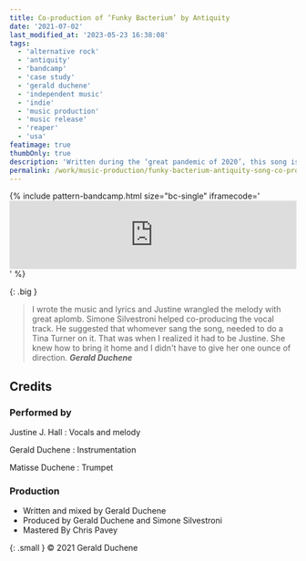 ```yaml
---
title: Co-production of ‘Funky Bacterium’ by Antiquity
date: '2021-07-02'
last_modified_at: '2023-05-23 16:38:08'
tags:
  - 'alternative rock'
  - 'antiquity'
  - 'bandcamp'
  - 'case study'
  - 'gerald duchene'
  - 'independent music'
  - 'indie'
  - 'music production'
  - 'music release'
  - 'reaper'
  - 'usa'
featimage: true
thumbOnly: true
description: 'Written during the ‘great pandemic of 2020’, this song is about the madness of the times. Loud, in your face, at a 100mph.'
permalink: /work/music-production/funky-bacterium-antiquity-song-co-production/
---
```

{% include pattern-bandcamp.html size="bc-single" iframecode='<iframe style="border: 0; width: 100%; height: 120px;" src="https://bandcamp.com/EmbeddedPlayer/track=4262932484/size=large/bgcol=ffffff/linkcol=333333/tracklist=false/artwork=small/transparent=true/"><a href="https://sessions.antiquity-music.com/track/funky-bacterium">Funky Bacterium by Antiquity</a></iframe>' %}

{: .big }
> I wrote the music and lyrics and Justine wrangled the melody with great aplomb. Simone Silvestroni helped co-producing the vocal track. He suggested that whomever sang the song, needed to do a Tina Turner on it. That was when I realized it had to be Justine. She knew how to bring it home and I didn't have to give her one ounce of direction.
> <cite>**Gerald Duchene**</cite>

## Credits

### Performed by

Justine J. Hall
: Vocals and melody

Gerald Duchene
: Instrumentation

Matisse Duchene
: Trumpet

### Production

- Written and mixed by Gerald Duchene
- Produced by Gerald Duchene and Simone Silvestroni
- Mastered By Chris Pavey

{: .small }
&copy; 2021 Gerald Duchene